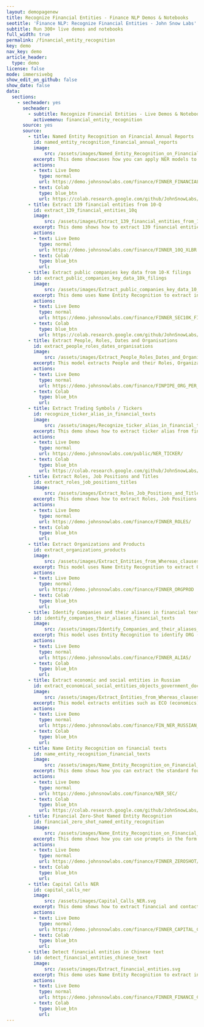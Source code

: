 ```yaml
---
layout: demopagenew
title: Recognize Financial Entities - Finance NLP Demos & Notebooks
seotitle: 'Finance NLP: Recognize Financial Entities - John Snow Labs'
subtitle: Run 300+ live demos and notebooks
full_width: true
permalink: /financial_entity_recognition
key: demo
nav_key: demo
article_header:
  type: demo
license: false
mode: immersivebg
show_edit_on_github: false
show_date: false
data:
  sections:  
    - secheader: yes
      secheader:
        - subtitle: Recognize Financial Entities - Live Demos & Notebooks
          activemenu: financial_entity_recognition
      source: yes
      source:
        - title: Named Entity Recognition on Financial Annual Reports
          id: named_entity_recognition_financial_annual_reports        
          image: 
              src: /assets/images/Named_Entity_Recognition_on_Financial_Annual_Reports.svg
          excerpt: This demo showcases how you can apply NER models to extract financial entities from annual reports, as Expenses, Loses, Profit declines or increases, etc.
          actions:
          - text: Live Demo
            type: normal
            url: https://demo.johnsnowlabs.com/finance/FINNER_FINANCIAL_10K/
          - text: Colab
            type: blue_btn
            url: https://colab.research.google.com/github/JohnSnowLabs/spark-nlp-workshop/blob/master/tutorials/Certification_Trainings/Healthcare/1.Clinical_Named_Entity_Recognition_Model.ipynb
        - title: Extract 139 financial entities from 10-Q
          id: extract_139_financial_entities_10q        
          image: 
              src: /assets/images/Extract_139_financial_entities_from_10q.svg
          excerpt: This demo shows how to extract 139 financial entities on US Security Exchange Commission 10-Q filings.
          actions:
          - text: Live Demo
            type: normal
            url: https://demo.johnsnowlabs.com/finance/FINNER_10Q_XLBR
          - text: Colab
            type: blue_btn
            url: 
        - title: Extract public companies key data from 10-K filings
          id: extract_public_companies_key_data_10k_filings        
          image: 
              src: /assets/images/Extract_public_companies_key_data_10_filings.svg
          excerpt: This demo uses Name Entity Recognition to extract information like Company Name, Trading symbols, Stock markets, Addresses, Phones, Stock types and values, IRS, CFN, etc. from the first page of 10-K filings.
          actions:
          - text: Live Demo
            type: normal
            url: https://demo.johnsnowlabs.com/finance/FINNER_SEC10K_FIRSTPAGE/
          - text: Colab
            type: blue_btn
            url: https://colab.research.google.com/github/JohnSnowLabs/spark-nlp-workshop/blob/master/tutorials/Certification_Trainings/Healthcare/1.Clinical_Named_Entity_Recognition_Model.ipynb 
        - title: Extract People, Roles, Dates and Organisations
          id: extract_people_roles_dates_organisations          
          image: 
              src: /assets/images/Extract_People_Roles_Dates_and_Organisations.svg
          excerpt: This model extracts People and their Roles, Organizations and Dates from financial documents.
          actions:
          - text: Live Demo
            type: normal
            url: https://demo.johnsnowlabs.com/finance/FINPIPE_ORG_PER_DATE_ROLES/
          - text: Colab
            type: blue_btn
            url: 
        - title: Extract Trading Symbols / Tickers
          id: recognize_ticker_alias_in_financial_texts 
          image: 
              src: /assets/images/Recognize_ticker_alias_in_financial_texts.svg
          excerpt: This demo shows how to extract ticker alias from financial texts.
          actions:
          - text: Live Demo
            type: normal
            url: https://demo.johnsnowlabs.com/public/NER_TICKER/ 
          - text: Colab
            type: blue_btn
            url: https://colab.research.google.com/github/JohnSnowLabs/spark-nlp-workshop/blob/master/tutorials/streamlit_notebooks/NER.ipynb
        - title: Extract Roles, Job Positions and Titles
          id: extract_roles_job_positions_titles         
          image: 
              src: /assets/images/Extract_Roles_Job_Positions_and_Titles.svg
          excerpt: This demo shows how to extract Roles, Job Positions in Resumes and People’s Titles from documents.
          actions:
          - text: Live Demo
            type: normal
            url: https://demo.johnsnowlabs.com/finance/FINNER_ROLES/
          - text: Colab
            type: blue_btn
            url: 
        - title: Extract Organizations and Products   
          id: extract_organizations_products        
          image: 
              src: /assets/images/Extract_Entities_from_Whereas_clauses.svg
          excerpt: This model uses Name Entity Recognition to extract ORG (Organization names) and PRODUCT (Product names).
          actions:
          - text: Live Demo
            type: normal
            url: https://demo.johnsnowlabs.com/finance/FINNER_ORGPROD
          - text: Colab
            type: blue_btn
            url: 
        - title: Identify Companies and their aliases in financial texts
          id: identify_companies_their_aliases_financial_texts        
          image: 
              src: /assets/images/Identify_Companies_and_their_aliases_in_financial_texts.svg
          excerpt: This model uses Entity Recognition to identify ORG (Companies), their ALIAS (other names the company uses in financial reports) and company PRODUCTS.
          actions:
          - text: Live Demo
            type: normal
            url: https://demo.johnsnowlabs.com/finance/FINNER_ALIAS/
          - text: Colab
            type: blue_btn
            url:
        - title: Extract economic and social entities in Russian
          id: extract_economical_social_entities_objects_government_documents       
          image: 
              src: /assets/images/Extract_Entities_from_Whereas_clauses.svg
          excerpt: This model extracts entities such as ECO (economics), SOC (social) for economic and social entities, institutions of events, and also quantifiers (QUA), metrics (MET), etc. from Government documents in Russian.
          actions:
          - text: Live Demo
            type: normal
            url: https://demo.johnsnowlabs.com/finance/FIN_NER_RUSSIAN_GOV
          - text: Colab
            type: blue_btn
            url:  
        - title: Name Entity Recognition on financial texts 
          id: name_entity_recognition_financial_texts  
          image: 
              src: /assets/images/Name_Entity_Recognition_on_Financial_Texts.svg
          excerpt: This demo shows how you can extract the standard four entities (ORG, PER, LOC, MISC) from financial documents.
          actions:
          - text: Live Demo
            type: normal
            url: https://demo.johnsnowlabs.com/finance/NER_SEC/
          - text: Colab
            type: blue_btn
            url: https://colab.research.google.com/github/JohnSnowLabs/spark-nlp-workshop/blob/master/tutorials/streamlit_notebooks/NER_EN.ipynb
        - title: Financial Zero-Shot Named Entity Recognition 
          id: financial_zero_shot_named_entity_recognition  
          image: 
              src: /assets/images/Name_Entity_Recognition_on_Financial_Texts.svg
          excerpt: This demo shows how you can use prompts in the form of questions, to carry our Named Entity Recognition without any pretrained dataset. You will find a table with the example questions (prompts) used for the different labels on the side menu.
          actions:
          - text: Live Demo
            type: normal
            url: https://demo.johnsnowlabs.com/finance/FINNER_ZEROSHOT/
          - text: Colab
            type: blue_btn
            url: 
        - title: Capital Calls NER
          id: capital_calls_ner   
          image: 
              src: /assets/images/Capital_Calls_NER.svg
          excerpt: This demo shows how to extract financial and contact entities from Capital Call Notices.
          actions:
          - text: Live Demo
            type: normal
            url: https://demo.johnsnowlabs.com/finance/FINNER_CAPITAL_CALLS/
          - text: Colab
            type: blue_btn
            url:
        - title: Detect financial entities in Chinese text 
          id: detect_financial_entities_chinese_text   
          image: 
              src: /assets/images/Extract_financial_entities.svg
          excerpt: This demo uses Name Entity Recognition to extract information like company names, holding shares, trading prices, dates, etc. from Chinese texts.
          actions:
          - text: Live Demo
            type: normal
            url: https://demo.johnsnowlabs.com/finance/FINNER_FINANCE_CHINESE/
          - text: Colab
            type: blue_btn
            url:
---
```

